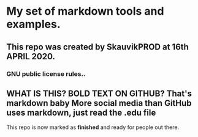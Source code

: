 # My set of markdown tools and examples. 
## This repo was created by SkauvikPROD at 16th APRIL 2020.
### GNU public license rules..

**WHAT IS THIS? BOLD TEXT ON GITHUB? That's markdown baby** 
__More social media than GitHub uses markdown, just read the .edu file__
---
This repo is now marked as __finished__ and ready for people out there.
